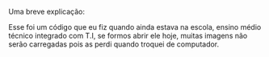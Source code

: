 Uma breve explicação:

Esse foi um código que eu fiz quando ainda estava na escola, ensino médio técnico integrado com T.I, se formos abrir ele hoje, muitas imagens não serão carregadas pois as perdi quando troquei de computador.
